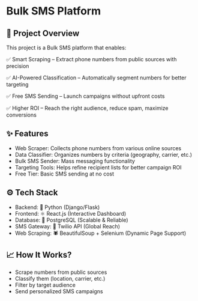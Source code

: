 # Bulk SMS Platform 

## 📌 Project Overview
This project is a Bulk SMS platform that enables:

✅ Smart Scraping – Extract phone numbers from public sources with precision

✅ AI-Powered Classification – Automatically segment numbers for better targeting

✅ Free SMS Sending – Launch campaigns without upfront costs

✅ Higher ROI – Reach the right audience, reduce spam, maximize conversions

## ✨ Features
- Web Scraper: Collects phone numbers from various online sources
- Data Classifier: Organizes numbers by criteria (geography, carrier, etc.)
- Bulk SMS Sender: Mass messaging functionality
- Targeting Tools: Helps refine recipient lists for better campaign ROI
- Free Tier: Basic SMS sending at no cost

## ⚙️ Tech Stack
- Backend: 🐍 Python (Django/Flask)
- Frontend: ⚛️ React.js (Interactive Dashboard)
- Database: 🐘 PostgreSQL (Scalable & Reliable)
- SMS Gateway: 📡 Twilio API (Global Reach)
- Web Scraping: 🕷️ BeautifulSoup + Selenium (Dynamic Page Support)

## 📈 How It Works?
- Scrape numbers from public sources
- Classify them (location, carrier, etc.)
- Filter by target audience
- Send personalized SMS campaigns
